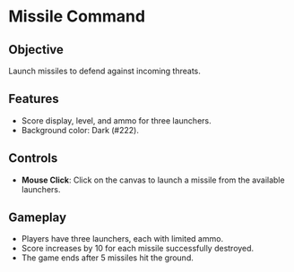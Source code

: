 # Missile Command

## Objective
Launch missiles to defend against incoming threats.

## Features
- Score display, level, and ammo for three launchers.
- Background color: Dark (#222).

## Controls
- **Mouse Click**: Click on the canvas to launch a missile from the available launchers.

## Gameplay
- Players have three launchers, each with limited ammo.
- Score increases by 10 for each missile successfully destroyed.
- The game ends after 5 missiles hit the ground.

